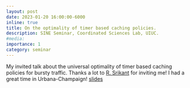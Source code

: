 ```yaml
---
layout: post
date: 2023-01-20 16:00:00-6000
inline: true
title: On the optimality of timer based caching policies.
description: SINE Seminar, Coordinated Sciences Lab, UIUC.
#media:
importance: 1
category: seminar
---
```


My invited talk about the universal optimality of timer based caching policies for bursty traffic. Thanks a lot to [R. Srikant](https://sites.google.com/a/illinois.edu/srikant/) for inviting me! I had a great time in Urbana-Champaign! [slides](assets/pdf/caching_uiuc23.pdf)
